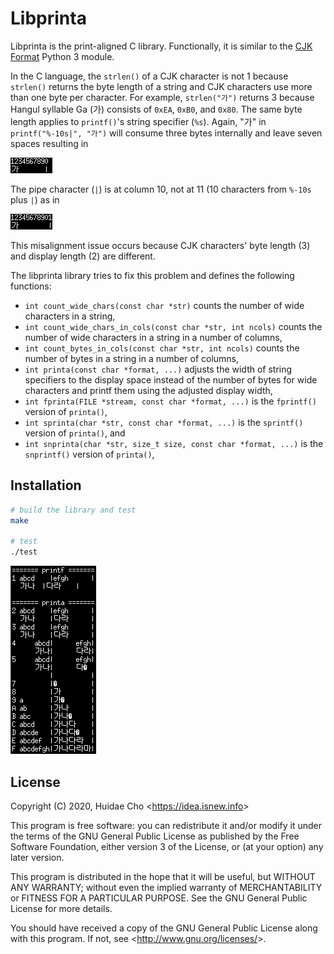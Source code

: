 # Libprinta

Libprinta is the print-aligned C library. Functionally, it is similar to the [CJK Format](https://github.com/HuidaeCho/cjkformat) Python 3 module.

In the C language, the `strlen()` of a CJK character is not 1 because `strlen()` returns the byte length of a string and CJK characters use more than one byte per character. For example, `strlen("가")` returns 3 because Hangul syllable Ga (가) consists of `0xEA`, `0xB0`, and `0x80`. The same byte length applies to `printf()`'s string specifier (`%s`). Again, "가" in `printf("%-10s|", "가")` will consume three bytes internally and leave seven spaces resulting in

![Ga misaligned](ga-misaligned.png "Ga misaligned")

The pipe character (`|`) is at column 10, not at 11 (10 characters from `%-10s` plus `|`) as in

![Ga aligned](ga-aligned.png "Ga aligned")

This misalignment issue occurs because CJK characters' byte length (3) and display length (2) are different.

The libprinta library tries to fix this problem and defines the following functions:
* `int count_wide_chars(const char *str)` counts the number of wide characters in a string,
* `int count_wide_chars_in_cols(const char *str, int ncols)` counts the number of wide characters in a string in a number of columns,
* `int count_bytes_in_cols(const char *str, int ncols)` counts the number of bytes in a string in a number of columns,
* `int printa(const char *format, ...)` adjusts the width of string specifiers to the display space instead of the number of bytes for wide characters and printf them using the adjusted display width,
* `int fprinta(FILE *stream, const char *format, ...)` is the `fprintf()` version of `printa()`,
* `int sprinta(char *str, const char *format, ...)` is the `sprintf()` version of `printa()`, and
* `int snprinta(char *str, size_t size, const char *format, ...)` is the `snprintf()` version of `printa()`,

## Installation

```bash
# build the library and test
make

# test
./test
```

![Test](test.png "Test")

## License

Copyright (C) 2020, Huidae Cho <<https://idea.isnew.info>>

This program is free software: you can redistribute it and/or modify
it under the terms of the GNU General Public License as published by
the Free Software Foundation, either version 3 of the License, or
(at your option) any later version.

This program is distributed in the hope that it will be useful,
but WITHOUT ANY WARRANTY; without even the implied warranty of
MERCHANTABILITY or FITNESS FOR A PARTICULAR PURPOSE.  See the
GNU General Public License for more details.

You should have received a copy of the GNU General Public License
along with this program.  If not, see <<http://www.gnu.org/licenses/>>.
